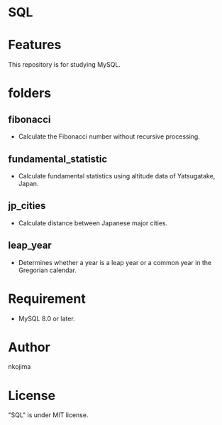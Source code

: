 # SQL

# Features

This repository is for studying MySQL.

# folders

## fibonacci

- Calculate the Fibonacci number without recursive processing.

## fundamental_statistic

- Calculate fundamental statistics using altitude data of Yatsugatake, Japan.

## jp_cities

- Calculate distance between Japanese major cities.

## leap_year

- Determines whether a year is a leap year or a common year in the Gregorian calendar.

# Requirement

- MySQL 8.0 or later.

# Author

nkojima

# License

"SQL" is under MIT license.